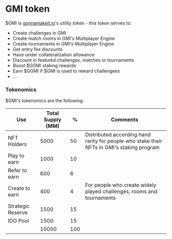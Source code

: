 # GMI token

$GMI is [gonnamakeit.io](https://gonnamakeit.io)'s utility token - this token serves to:

* Create challenges in GMI
* Create match rooms in GMI's Multiplayer Engine
* Create tournaments in GMI's Multiplayer Engine
* Get entry fee discounts
* Have under collateralization allowance
* Discount in featured challenges, matches or tournaments
* Boost $GGMI staking rewards
* Earn $GGMI if $GMI is used to reward challengees
* ...

### Tokenomics

$GMI's tokenomics are the following:

| Use               | Total Supply (MM) | %   | Comments                                                                                   |
| ----------------- | ----------------- | --- | ------------------------------------------------------------------------------------------ |
| NFT Holders       | 5000              | 50  | Distributed according hand rarity for people who stake their NFTs in GMI's staking program |
| Play to earn      | 1000              | 10  |                                                                                            |
| Refer to earn     | 600               | 6   |                                                                                            |
| Create to earn    | 400               | 4   | For people who create widely played challenges, rooms and tournaments                      |
| Strategic Reserve | 1500              | 15  |                                                                                            |
| IDO Pool          | 1500              | 15  |                                                                                            |
|                   | 10000             | 100 |                                                                                            |
